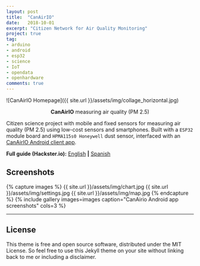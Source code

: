 ```yaml
---
layout: post
title:  "CanAirIO"
date:   2018-10-01
excerpt: "Citizen Network for Air Quality Monitoring"
project: true
tag:
- arduino
- android
- esp32
- science
- IoT
- opendata
- openhardware
comments: true
---
```


![CanAirIO Homepage]({{ site.url }}/assets/img/collage_horizontal.jpg)
    
<center><b>CanAirIO</b> measuring air quality (PM 2.5)</center>

Citizen science project with mobile and fixed sensors for measuring air quality (PM 2.5) using low-cost sensors and smartphones. Built with a `ESP32` module board and `HPMA115s0 Honeywell` dust sensor, interfaced with an [CanAirIO Android client app](https://github.com/kike-canaries/android-hpma115s0).

<a href="https://play.google.com/store/apps/details?id=hpsaturn.pollutionreporter" target="_blank"><img src="{{ site.url }}/assets/img/gplayicon.png" align="right" height="30" width="4" ></a>

**Full guide (Hackster.io):** [English](https://www.hackster.io/MetaKernel/canairio-citizen-network-for-air-quality-monitoring-bbf647) 
**|** [Spanish](https://www.hackster.io/114723/canairio-red-ciudadana-para-monitoreo-de-calidad-del-aire-96f79a)

## Screenshots

{% capture images %}
  {{ site.url }}/assets/img/chart.jpg
  {{ site.url }}/assets/img/settings.jpg
  {{ site.url }}/assets/img/map.jpg
{% endcapture %}
{% include gallery images=images caption="CanAirio Android app screenshots" cols=3 %}

---

## License

This theme is free and open source software, distributed under the MIT License. So feel free to use this Jekyll theme on your site without linking back to me or including a disclaimer.
